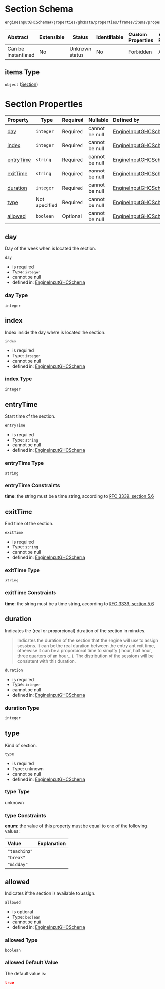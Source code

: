 # Section Schema

```txt
engineInputGHCSchema#/properties/ghcData/properties/frames/items/properties/sections/items
```




| Abstract            | Extensible | Status         | Identifiable | Custom Properties | Additional Properties | Access Restrictions | Defined In                                                         |
| :------------------ | ---------- | -------------- | ------------ | :---------------- | --------------------- | ------------------- | ------------------------------------------------------------------ |
| Can be instantiated | No         | Unknown status | No           | Forbidden         | Allowed               | none                | [ghc.schema.json\*](../out/ghc.schema.json "open original schema") |

## items Type

`object` ([Section](ghc-properties-ghcdata-properties-frames-frame-properties-sections-section.md))

# Section Properties

| Property                | Type          | Required | Nullable       | Defined by                                                                                                                                                                                                                                   |
| :---------------------- | ------------- | -------- | -------------- | :------------------------------------------------------------------------------------------------------------------------------------------------------------------------------------------------------------------------------------------- |
| [day](#day)             | `integer`     | Required | cannot be null | [EngineInputGHCSchema](ghc-properties-ghcdata-properties-frames-frame-properties-sections-section-properties-day.md "engineInputGHCSchema#/properties/ghcData/properties/frames/items/properties/sections/items/properties/day")             |
| [index](#index)         | `integer`     | Required | cannot be null | [EngineInputGHCSchema](ghc-properties-ghcdata-properties-frames-frame-properties-sections-section-properties-index.md "engineInputGHCSchema#/properties/ghcData/properties/frames/items/properties/sections/items/properties/index")         |
| [entryTime](#entrytime) | `string`      | Required | cannot be null | [EngineInputGHCSchema](ghc-properties-ghcdata-properties-frames-frame-properties-sections-section-properties-entrytime.md "engineInputGHCSchema#/properties/ghcData/properties/frames/items/properties/sections/items/properties/entryTime") |
| [exitTime](#exittime)   | `string`      | Required | cannot be null | [EngineInputGHCSchema](ghc-properties-ghcdata-properties-frames-frame-properties-sections-section-properties-exittime.md "engineInputGHCSchema#/properties/ghcData/properties/frames/items/properties/sections/items/properties/exitTime")   |
| [duration](#duration)   | `integer`     | Required | cannot be null | [EngineInputGHCSchema](ghc-properties-ghcdata-properties-frames-frame-properties-sections-section-properties-duration.md "engineInputGHCSchema#/properties/ghcData/properties/frames/items/properties/sections/items/properties/duration")   |
| [type](#type)           | Not specified | Required | cannot be null | [EngineInputGHCSchema](ghc-properties-ghcdata-properties-frames-frame-properties-sections-section-properties-type.md "engineInputGHCSchema#/properties/ghcData/properties/frames/items/properties/sections/items/properties/type")           |
| [allowed](#allowed)     | `boolean`     | Optional | cannot be null | [EngineInputGHCSchema](ghc-properties-ghcdata-properties-frames-frame-properties-sections-section-properties-allowed.md "engineInputGHCSchema#/properties/ghcData/properties/frames/items/properties/sections/items/properties/allowed")     |

## day

Day of the week when is located the section.


`day`

-   is required
-   Type: `integer`
-   cannot be null
-   defined in: [EngineInputGHCSchema](ghc-properties-ghcdata-properties-frames-frame-properties-sections-section-properties-day.md "engineInputGHCSchema#/properties/ghcData/properties/frames/items/properties/sections/items/properties/day")

### day Type

`integer`

## index

Index inside the day where is located the section.


`index`

-   is required
-   Type: `integer`
-   cannot be null
-   defined in: [EngineInputGHCSchema](ghc-properties-ghcdata-properties-frames-frame-properties-sections-section-properties-index.md "engineInputGHCSchema#/properties/ghcData/properties/frames/items/properties/sections/items/properties/index")

### index Type

`integer`

## entryTime

Start time of the section.


`entryTime`

-   is required
-   Type: `string`
-   cannot be null
-   defined in: [EngineInputGHCSchema](ghc-properties-ghcdata-properties-frames-frame-properties-sections-section-properties-entrytime.md "engineInputGHCSchema#/properties/ghcData/properties/frames/items/properties/sections/items/properties/entryTime")

### entryTime Type

`string`

### entryTime Constraints

**time**: the string must be a time string, according to [RFC 3339, section 5.6](https://tools.ietf.org/html/rfc3339 "check the specification")

## exitTime

End time of the section.


`exitTime`

-   is required
-   Type: `string`
-   cannot be null
-   defined in: [EngineInputGHCSchema](ghc-properties-ghcdata-properties-frames-frame-properties-sections-section-properties-exittime.md "engineInputGHCSchema#/properties/ghcData/properties/frames/items/properties/sections/items/properties/exitTime")

### exitTime Type

`string`

### exitTime Constraints

**time**: the string must be a time string, according to [RFC 3339, section 5.6](https://tools.ietf.org/html/rfc3339 "check the specification")

## duration

Indicates the (real or proporcional) duration of the section in minutes.


> Indicates the duration of the section that the engine will use to assign sessions. It can be the real duration between the entry ant exit time, otherwise it can be a proporcional time to simplfy ( hour, half hour, three quarters of an hour...). The distribution of the sessions will be consistent with this duration.
>

`duration`

-   is required
-   Type: `integer`
-   cannot be null
-   defined in: [EngineInputGHCSchema](ghc-properties-ghcdata-properties-frames-frame-properties-sections-section-properties-duration.md "engineInputGHCSchema#/properties/ghcData/properties/frames/items/properties/sections/items/properties/duration")

### duration Type

`integer`

## type

Kind of section.


`type`

-   is required
-   Type: unknown
-   cannot be null
-   defined in: [EngineInputGHCSchema](ghc-properties-ghcdata-properties-frames-frame-properties-sections-section-properties-type.md "engineInputGHCSchema#/properties/ghcData/properties/frames/items/properties/sections/items/properties/type")

### type Type

unknown

### type Constraints

**enum**: the value of this property must be equal to one of the following values:

| Value        | Explanation |
| :----------- | ----------- |
| `"teaching"` |             |
| `"break"`    |             |
| `"midday"`   |             |

## allowed

Indicates if the section is available to assign.


`allowed`

-   is optional
-   Type: `boolean`
-   cannot be null
-   defined in: [EngineInputGHCSchema](ghc-properties-ghcdata-properties-frames-frame-properties-sections-section-properties-allowed.md "engineInputGHCSchema#/properties/ghcData/properties/frames/items/properties/sections/items/properties/allowed")

### allowed Type

`boolean`

### allowed Default Value

The default value is:

```json
true
```
